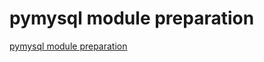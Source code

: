 # pymysql module preparation
[pymysql module preparation](https://aiwithcloud.com/2022/09/16/pymysql_module_preparation/)